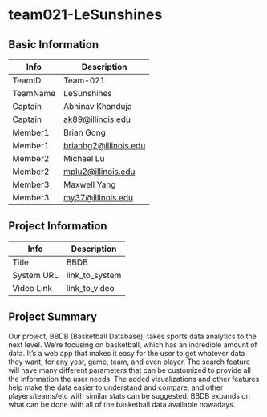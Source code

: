 # team021-LeSunshines

## Basic Information

|   Info      |        Description     |
| ----------- | ---------------------- |
| TeamID      |        Team-021        |
| TeamName    |      LeSunshines       |
| Captain     |     Abhinav Khanduja   |
| Captain     |   ak89@illinois.edu    |
| Member1     |       Brian Gong       |
| Member1     | brianhg2@illinois.edu  |
| Member2     |       Michael Lu       |
| Member2     |   mplu2@illinois.edu   |
| Member3     |      Maxwell Yang      |
| Member3     |    my37@illinois.edu   |

## Project Information

|   Info      |        Description     |
| ----------- | ---------------------- |
|  Title      |           BBDB         |
| System URL  |      link_to_system    |
| Video Link  |      link_to_video     |

## Project Summary

Our project, BBDB (Basketball Database), takes sports data analytics to the next level. We’re focusing on basketball, which has an incredible amount of data. It’s a web app that makes it easy for the user to get whatever data they want, for any year, game, team, and even player. 
	The search feature will have many different parameters that can be customized to provide all the information the user needs. The added visualizations and other features help make the data easier to understand and compare, and other players/teams/etc with similar stats can be suggested. BBDB expands on what can be done with all of the basketball data available nowadays.

